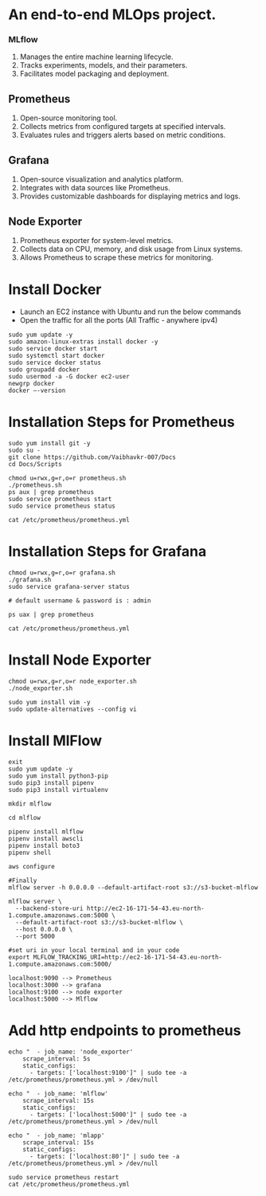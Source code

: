 # An end-to-end MLOps project.

### MLflow

1. Manages the entire machine learning lifecycle.
2. Tracks experiments, models, and their parameters.
3. Facilitates model packaging and deployment.

## Prometheus

1. Open-source monitoring tool.
2. Collects metrics from configured targets at specified intervals.
3. Evaluates rules and triggers alerts based on metric conditions.

## Grafana

1. Open-source visualization and analytics platform.
2. Integrates with data sources like Prometheus.
3. Provides customizable dashboards for displaying metrics and logs.

## Node Exporter

1. Prometheus exporter for system-level metrics.
2. Collects data on CPU, memory, and disk usage from Linux systems.
3. Allows Prometheus to scrape these metrics for monitoring.

# Install Docker

- Launch an EC2 instance with Ubuntu and run the below commands
- Open the traffic for all the ports (All Traffic - anywhere ipv4)

```
sudo yum update -y
sudo amazon-linux-extras install docker -y
sudo service docker start
sudo systemctl start docker
sudo service docker status
sudo groupadd docker
sudo usermod -a -G docker ec2-user
newgrp docker
docker —-version
```

# Installation Steps for Prometheus

```
sudo yum install git -y
sudo su -
git clone https://github.com/Vaibhavkr-007/Docs
cd Docs/Scripts

chmod u=rwx,g=r,o=r prometheus.sh
./prometheus.sh
ps aux | grep prometheus
sudo service prometheus start
sudo service prometheus status

cat /etc/prometheus/prometheus.yml
```

# Installation Steps for Grafana

```
chmod u=rwx,g=r,o=r grafana.sh
./grafana.sh
sudo service grafana-server status

# default username & password is : admin

ps uax | grep prometheus

cat /etc/prometheus/prometheus.yml

```

# Install Node Exporter

```
chmod u=rwx,g=r,o=r node_exporter.sh
./node_exporter.sh

sudo yum install vim -y
sudo update-alternatives --config vi
```

# Install MlFlow

```
exit
sudo yum update -y
sudo yum install python3-pip
sudo pip3 install pipenv
sudo pip3 install virtualenv

mkdir mlflow

cd mlflow

pipenv install mlflow
pipenv install awscli
pipenv install boto3
pipenv shell

aws configure

#Finally
mlflow server -h 0.0.0.0 --default-artifact-root s3://s3-bucket-mlflow

mlflow server \
  --backend-store-uri http://ec2-16-171-54-43.eu-north-1.compute.amazonaws.com:5000 \
  --default-artifact-root s3://s3-bucket-mlflow \
  --host 0.0.0.0 \
  --port 5000

#set uri in your local terminal and in your code
export MLFLOW_TRACKING_URI=http://ec2-16-171-54-43.eu-north-1.compute.amazonaws.com:5000/
```

```
localhost:9090 --> Prometheus
localhost:3000 --> grafana
localhost:9100 --> node exporter
localhost:5000 --> Mlflow
```

# Add http endpoints to prometheus

```
echo "  - job_name: 'node_exporter'
    scrape_interval: 5s
    static_configs:
      - targets: ['localhost:9100']" | sudo tee -a /etc/prometheus/prometheus.yml > /dev/null
```

```
echo "  - job_name: 'mlflow'
    scrape_interval: 15s
    static_configs:
      - targets: ['localhost:5000']" | sudo tee -a /etc/prometheus/prometheus.yml > /dev/null
```

```
echo "  - job_name: 'mlapp'
    scrape_interval: 15s
    static_configs:
      - targets: ['localhost:80']" | sudo tee -a /etc/prometheus/prometheus.yml > /dev/null
```

```
sudo service prometheus restart
cat /etc/prometheus/prometheus.yml
```

